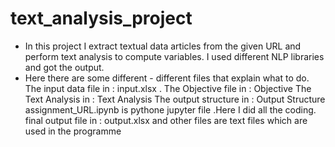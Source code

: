 # text_analysis_project
- In this project I extract textual data articles from the given URL and perform text analysis to compute variables. I used different NLP libraries and got the output.
- Here there are some different - different files that explain what to do.
The input data file in : input.xlsx .
The Objective file in : Objective
The Text Analysis in : Text Analysis
The output structure in : Output Structure
assignment_URL.ipynb is pythone jupyter file .Here I did all the coding.
final output file in : output.xlsx
and other files are text files which are used in the programme
